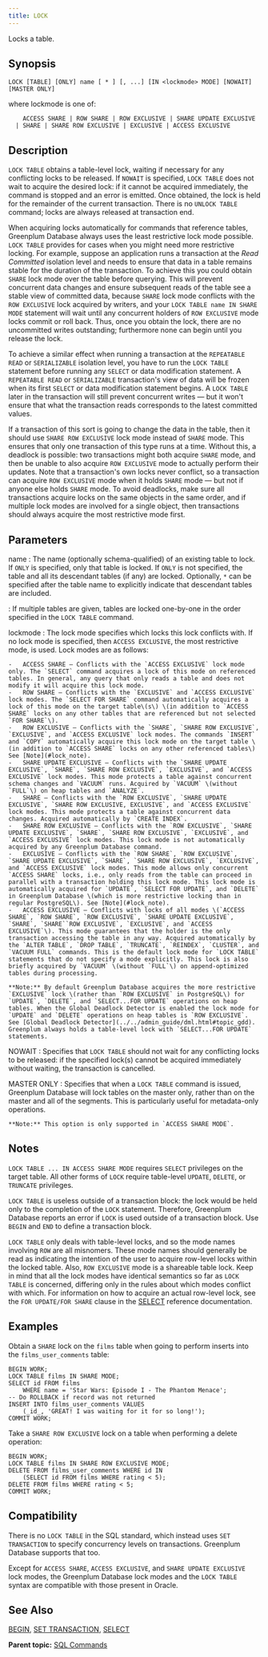```yaml
---
title: LOCK 
---
```


Locks a table.

## <a id="section2"></a>Synopsis 

``` {#sql_command_synopsis}
LOCK [TABLE] [ONLY] name [ * ] [, ...] [IN <lockmode> MODE] [NOWAIT] [MASTER ONLY]
```

where lockmode is one of:

```
    ACCESS SHARE | ROW SHARE | ROW EXCLUSIVE | SHARE UPDATE EXCLUSIVE 
  | SHARE | SHARE ROW EXCLUSIVE | EXCLUSIVE | ACCESS EXCLUSIVE
```

## <a id="section3"></a>Description 

`LOCK TABLE` obtains a table-level lock, waiting if necessary for any conflicting locks to be released. If `NOWAIT` is specified, `LOCK TABLE` does not wait to acquire the desired lock: if it cannot be acquired immediately, the command is stopped and an error is emitted. Once obtained, the lock is held for the remainder of the current transaction. There is no `UNLOCK TABLE` command; locks are always released at transaction end.

When acquiring locks automatically for commands that reference tables, Greenplum Database always uses the least restrictive lock mode possible. `LOCK TABLE` provides for cases when you might need more restrictive locking. For example, suppose an application runs a transaction at the *Read Committed* isolation level and needs to ensure that data in a table remains stable for the duration of the transaction. To achieve this you could obtain `SHARE` lock mode over the table before querying. This will prevent concurrent data changes and ensure subsequent reads of the table see a stable view of committed data, because `SHARE` lock mode conflicts with the `ROW EXCLUSIVE` lock acquired by writers, and your `LOCK TABLE name IN SHARE MODE` statement will wait until any concurrent holders of `ROW EXCLUSIVE` mode locks commit or roll back. Thus, once you obtain the lock, there are no uncommitted writes outstanding; furthermore none can begin until you release the lock.

To achieve a similar effect when running a transaction at the `REPEATABLE READ` or `SERIALIZABLE` isolation level, you have to run the `LOCK TABLE` statement before running any `SELECT` or data modification statement. A `REPEATABLE READ` or `SERIALIZABLE` transaction's view of data will be frozen when its first `SELECT` or data modification statement begins. A `LOCK TABLE` later in the transaction will still prevent concurrent writes — but it won't ensure that what the transaction reads corresponds to the latest committed values.

If a transaction of this sort is going to change the data in the table, then it should use `SHARE ROW EXCLUSIVE` lock mode instead of `SHARE` mode. This ensures that only one transaction of this type runs at a time. Without this, a deadlock is possible: two transactions might both acquire `SHARE` mode, and then be unable to also acquire `ROW EXCLUSIVE` mode to actually perform their updates. Note that a transaction's own locks never conflict, so a transaction can acquire `ROW EXCLUSIVE` mode when it holds `SHARE` mode — but not if anyone else holds `SHARE` mode. To avoid deadlocks, make sure all transactions acquire locks on the same objects in the same order, and if multiple lock modes are involved for a single object, then transactions should always acquire the most restrictive mode first.

## <a id="section4"></a>Parameters 

name
:   The name \(optionally schema-qualified\) of an existing table to lock. If `ONLY` is specified, only that table is locked. If `ONLY` is not specified, the table and all its descendant tables \(if any\) are locked. Optionally, `*` can be specified after the table name to explicitly indicate that descendant tables are included.

:   If multiple tables are given, tables are locked one-by-one in the order specified in the `LOCK TABLE` command.

lockmode
:   The lock mode specifies which locks this lock conflicts with. If no lock mode is specified, then `ACCESS EXCLUSIVE`, the most restrictive mode, is used. Lock modes are as follows:

    -   ACCESS SHARE — Conflicts with the `ACCESS EXCLUSIVE` lock mode only. The `SELECT` command acquires a lock of this mode on referenced tables. In general, any query that only reads a table and does not modify it will acquire this lock mode.
    -   ROW SHARE — Conflicts with the `EXCLUSIVE` and `ACCESS EXCLUSIVE` lock modes. The `SELECT FOR SHARE` command automatically acquires a lock of this mode on the target table\(s\) \(in addition to `ACCESS SHARE` locks on any other tables that are referenced but not selected `FOR SHARE`\).
    -   ROW EXCLUSIVE — Conflicts with the `SHARE`, `SHARE ROW EXCLUSIVE`, `EXCLUSIVE`, and `ACCESS EXCLUSIVE` lock modes. The commands `INSERT` and `COPY` automatically acquire this lock mode on the target table \(in addition to `ACCESS SHARE` locks on any other referenced tables\) See [Note](#lock_note).
    -   SHARE UPDATE EXCLUSIVE — Conflicts with the `SHARE UPDATE EXCLUSIVE`, `SHARE`, `SHARE ROW EXCLUSIVE`, `EXCLUSIVE`, and `ACCESS EXCLUSIVE` lock modes. This mode protects a table against concurrent schema changes and `VACUUM` runs. Acquired by `VACUUM` \(without `FULL`\) on heap tables and `ANALYZE`.
    -   SHARE — Conflicts with the `ROW EXCLUSIVE`, `SHARE UPDATE EXCLUSIVE`, `SHARE ROW EXCLUSIVE, EXCLUSIVE`, and `ACCESS EXCLUSIVE` lock modes. This mode protects a table against concurrent data changes. Acquired automatically by `CREATE INDEX`.
    -   SHARE ROW EXCLUSIVE — Conflicts with the `ROW EXCLUSIVE`, `SHARE UPDATE EXCLUSIVE`, `SHARE`, `SHARE ROW EXCLUSIVE`, `EXCLUSIVE`, and `ACCESS EXCLUSIVE` lock modes. This lock mode is not automatically acquired by any Greenplum Database command.
    -   EXCLUSIVE — Conflicts with the `ROW SHARE`, `ROW EXCLUSIVE`, `SHARE UPDATE EXCLUSIVE`, `SHARE`, `SHARE ROW EXCLUSIVE`, `EXCLUSIVE`, and `ACCESS EXCLUSIVE` lock modes. This mode allows only concurrent `ACCESS SHARE` locks, i.e., only reads from the table can proceed in parallel with a transaction holding this lock mode. This lock mode is automatically acquired for `UPDATE`, `SELECT FOR UPDATE`, and `DELETE` in Greenplum Database \(which is more restrictive locking than in regular PostgreSQL\). See [Note](#lock_note).
    -   ACCESS EXCLUSIVE — Conflicts with locks of all modes \(`ACCESS SHARE`, `ROW SHARE`, `ROW EXCLUSIVE`, `SHARE UPDATE EXCLUSIVE`, `SHARE`, `SHARE``ROW EXCLUSIVE`, `EXCLUSIVE`, and `ACCESS EXCLUSIVE`\). This mode guarantees that the holder is the only transaction accessing the table in any way. Acquired automatically by the `ALTER TABLE`, `DROP TABLE`, `TRUNCATE`, `REINDEX`, `CLUSTER`, and `VACUUM FULL` commands. This is the default lock mode for `LOCK TABLE` statements that do not specify a mode explicitly. This lock is also briefly acquired by `VACUUM` \(without `FULL`\) on append-optimized tables during processing.

    **Note:** By default Greenplum Database acquires the more restrictive `EXCLUSIVE` lock \(rather than `ROW EXCLUSIVE` in PostgreSQL\) for `UPDATE`, `DELETE`, and `SELECT...FOR UPDATE` operations on heap tables. When the Global Deadlock Detector is enabled the lock mode for `UPDATE` and `DELETE` operations on heap tables is `ROW EXCLUSIVE`. See [Global Deadlock Detector](../../admin_guide/dml.html#topic_gdd). Greenplum always holds a table-level lock with `SELECT...FOR UPDATE` statements.

NOWAIT
:   Specifies that `LOCK TABLE` should not wait for any conflicting locks to be released: if the specified lock\(s\) cannot be acquired immediately without waiting, the transaction is cancelled.

MASTER ONLY
:   Specifies that when a `LOCK TABLE` command is issued, Greenplum Database will lock tables on the master only, rather than on the master and all of the segments. This is particularly useful for metadata-only operations. 

    **Note:** This option is only supported in `ACCESS SHARE MODE`.

## <a id="section5"></a>Notes 

`LOCK TABLE ... IN ACCESS SHARE MODE` requires `SELECT` privileges on the target table. All other forms of `LOCK` require table-level `UPDATE`, `DELETE`, or `TRUNCATE` privileges.

`LOCK TABLE` is useless outside of a transaction block: the lock would be held only to the completion of the `LOCK` statement. Therefore, Greenplum Database reports an error if `LOCK` is used outside of a transaction block. Use `BEGIN` and `END` to define a transaction block.

`LOCK TABLE` only deals with table-level locks, and so the mode names involving `ROW` are all misnomers. These mode names should generally be read as indicating the intention of the user to acquire row-level locks within the locked table. Also, `ROW EXCLUSIVE` mode is a shareable table lock. Keep in mind that all the lock modes have identical semantics so far as `LOCK TABLE` is concerned, differing only in the rules about which modes conflict with which. For information on how to acquire an actual row-level lock, see the `FOR UPDATE/FOR SHARE` clause in the [SELECT](SELECT.html) reference documentation.

## <a id="section6"></a>Examples 

Obtain a `SHARE` lock on the `films` table when going to perform inserts into the `films_user_comments` table:

```
BEGIN WORK;
LOCK TABLE films IN SHARE MODE;
SELECT id FROM films
    WHERE name = 'Star Wars: Episode I - The Phantom Menace';
-- Do ROLLBACK if record was not returned
INSERT INTO films_user_comments VALUES
    (_id_, 'GREAT! I was waiting for it for so long!');
COMMIT WORK;
```

Take a `SHARE ROW EXCLUSIVE` lock on a table when performing a delete operation:

```
BEGIN WORK;
LOCK TABLE films IN SHARE ROW EXCLUSIVE MODE;
DELETE FROM films_user_comments WHERE id IN
    (SELECT id FROM films WHERE rating < 5);
DELETE FROM films WHERE rating < 5;
COMMIT WORK;
```

## <a id="section7"></a>Compatibility 

There is no `LOCK TABLE` in the SQL standard, which instead uses `SET TRANSACTION` to specify concurrency levels on transactions. Greenplum Database supports that too.

Except for `ACCESS SHARE`, `ACCESS EXCLUSIVE`, and `SHARE UPDATE EXCLUSIVE` lock modes, the Greenplum Database lock modes and the `LOCK TABLE` syntax are compatible with those present in Oracle.

## <a id="section8"></a>See Also 

[BEGIN](BEGIN.html), [SET TRANSACTION](SET_TRANSACTION.html), [SELECT](SELECT.html)

**Parent topic:** [SQL Commands](../sql_commands/sql_ref.html)

